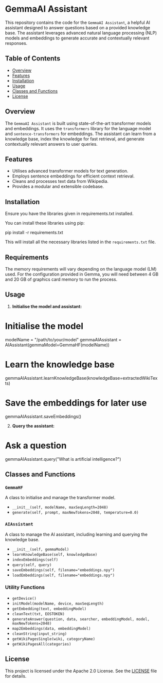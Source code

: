 # GemmaAI Assistant

This repository contains the code for the `GemmaAI Assistant`, a helpful AI assistant designed to answer questions based on a provided knowledge base. The assistant leverages advanced natural language processing (NLP) models and embeddings to generate accurate and contextually relevant responses.

## Table of Contents

- [Overview](#overview)
- [Features](#features)
- [Installation](#installation)
- [Usage](#usage)
- [Classes and Functions](#classes-and-functions)
- [License](#license)

## Overview

The `GemmaAI Assistant` is built using state-of-the-art transformer models and embeddings. It uses the `transformers` library for the language model and `sentence-transformers` for embeddings. The assistant can learn from a knowledge base, index the knowledge for fast retrieval, and generate contextually relevant answers to user queries.

## Features

- Utilises advanced transformer models for text generation.
- Employs sentence embeddings for efficient context retrieval.
- Cleans and processes text data from Wikipedia.
- Provides a modular and extensible codebase.

## Installation

Ensure you have the libraries given in requirements.txt installed.

You can install these libraries using pip:

pip install -r requirements.txt

This will install all the necessary libraries listed in the `requirements.txt` file.

## Requirements

The memory requirements will vary depending on the language model (LM) used. For the configuration provided in Gemma, you will need between 4 GB and 20 GB of graphics card memory to run the process.

## Usage

1. **Initialise the model and assistant:**

# Initialise the model
modelName = "/path/to/your/model"
gemmaAIAssistant = AIAssistant(gemmaModel=GemmaHF(modelName))

# Learn the knowledge base
gemmaAIAssistant.learnKnowledgeBase(knowledgeBase=extractedWikiTexts)

# Save the embeddings for later use
gemmaAIAssistant.saveEmbeddings()

2. **Query the assistant:**

# Ask a question
gemmaAIAssistant.query("What is artificial intelligence?")

## Classes and Functions

### `GemmaHF`

A class to initialise and manage the transformer model.

- `__init__(self, modelName, maxSeqLength=2048)`
- `generate(self, prompt, maxNewTokens=2048, temperature=0.0)`

### `AIAssistant`

A class to manage the AI assistant, including learning and querying the knowledge base.

- `__init__(self, gemmaModel)`
- `learnKnowledgeBase(self, knowledgeBase)`
- `indexEmbeddings(self)`
- `query(self, query)`
- `saveEmbeddings(self, filename="embeddings.npy")`
- `loadEmbeddings(self, filename="embeddings.npy")`

### Utility Functions

- `getDevice()`
- `initModel(modelName, device, maxSeqLength)`
- `getEmbedding(text, embeddingModel)`
- `cleanText(txt, EOSTOKEN)`
- `generateAnswer(question, data, searcher, embeddingModel, model, maxNewTokens=2048)`
- `map2Embeddings(data, embeddingModel)`
- `cleanString(input_string)`
- `getWikiPagesSingle(wiki, categoryName)`
- `getWikiPagesAll(categories)`

## License

This project is licensed under the Apache 2.0 License. See the [LICENSE](https://www.apache.org/licenses/LICENSE-2.0) file for details.